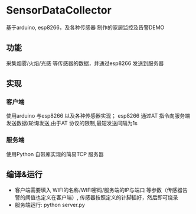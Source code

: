 # SensorDataCollector
基于arduino, esp8266，及各种传感器 制作的家居监控及告警DEMO

## 功能
采集烟雾/火焰/光感 等传感器的数据，并通过esp8266 发送到服务器

## 实现
### 客户端
使用arduino 与esp8266 以及各种传感器实现；
esp8266 通过AT 指令向服务端发送数据(轮询发送,由于AT 协议的限制,最短发送间隔为1s

### 服务端
使用Python 自带库实现的简易TCP 服务器


## 编译&运行
* 客户端需要填入  WIFI的名称/WIFI密码/服务端的IP与端口 等参数（传感器告警的阈值也定义在客户端）, 传感器按照定义的针脚插好，然后即可烧录
* 服务端运行: python server.py 
